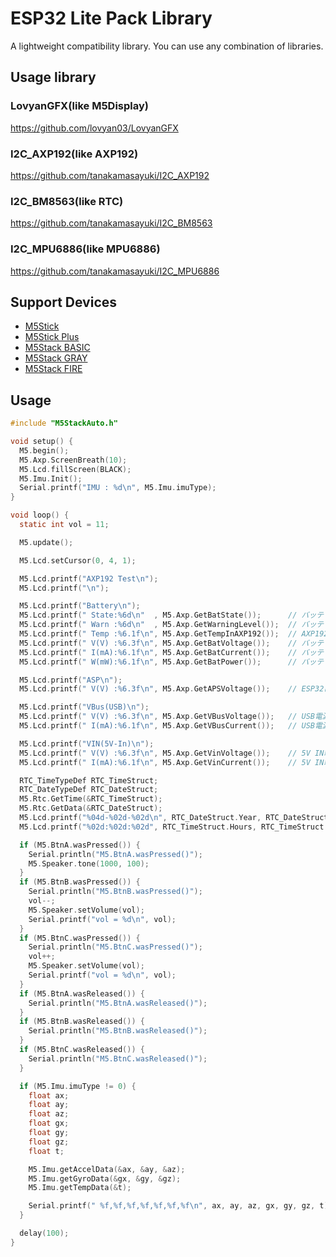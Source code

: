 # ESP32 Lite Pack Library

A lightweight compatibility library. You can use any combination of libraries.

## Usage library

### LovyanGFX(like M5Display)
https://github.com/lovyan03/LovyanGFX

### I2C_AXP192(like AXP192)
https://github.com/tanakamasayuki/I2C_AXP192

### I2C_BM8563(like RTC)
https://github.com/tanakamasayuki/I2C_BM8563

### I2C_MPU6886(like MPU6886)
https://github.com/tanakamasayuki/I2C_MPU6886

## Support Devices

- [M5Stick](https://docs.m5stack.com/#/en/core/m5stickc)
- [M5Stick Plus](https://docs.m5stack.com/#/en/core/m5stickc_plus)
- [M5Stack BASIC](https://docs.m5stack.com/#/en/core/basic)
- [M5Stack GRAY](https://docs.m5stack.com/#/en/core/gray)
- [M5Stack FIRE](https://docs.m5stack.com/#/en/core/fire)

## Usage
```c
#include "M5StackAuto.h"

void setup() {
  M5.begin();
  M5.Axp.ScreenBreath(10);
  M5.Lcd.fillScreen(BLACK);
  M5.Imu.Init();
  Serial.printf("IMU : %d\n", M5.Imu.imuType);
}

void loop() {
  static int vol = 11;

  M5.update();

  M5.Lcd.setCursor(0, 4, 1);

  M5.Lcd.printf("AXP192 Test\n");
  M5.Lcd.printf("\n");

  M5.Lcd.printf("Battery\n");
  M5.Lcd.printf(" State:%6d\n"  , M5.Axp.GetBatState());      // バッテリーが接続されているか(常に1のはず)
  M5.Lcd.printf(" Warn :%6d\n"  , M5.Axp.GetWarningLevel());  // バッテリー残量警告 0:残あり, 1:残なし
  M5.Lcd.printf(" Temp :%6.1f\n", M5.Axp.GetTempInAXP192());  // AXP192の内部温度
  M5.Lcd.printf(" V(V) :%6.3f\n", M5.Axp.GetBatVoltage());    // バッテリー電圧(3.0V-4.2V程度)
  M5.Lcd.printf(" I(mA):%6.1f\n", M5.Axp.GetBatCurrent());    // バッテリー電流(プラスが充電、マイナスが放電)
  M5.Lcd.printf(" W(mW):%6.1f\n", M5.Axp.GetBatPower());      // バッテリー電力(W=V*abs(I))

  M5.Lcd.printf("ASP\n");
  M5.Lcd.printf(" V(V) :%6.3f\n", M5.Axp.GetAPSVoltage());    // ESP32に供給されている電圧

  M5.Lcd.printf("VBus(USB)\n");
  M5.Lcd.printf(" V(V) :%6.3f\n", M5.Axp.GetVBusVoltage());   // USB電源からの電圧
  M5.Lcd.printf(" I(mA):%6.1f\n", M5.Axp.GetVBusCurrent());   // USB電源からの電流

  M5.Lcd.printf("VIN(5V-In)\n");
  M5.Lcd.printf(" V(V) :%6.3f\n", M5.Axp.GetVinVoltage());    // 5V IN端子からの電圧
  M5.Lcd.printf(" I(mA):%6.1f\n", M5.Axp.GetVinCurrent());    // 5V IN端子からの電流

  RTC_TimeTypeDef RTC_TimeStruct;
  RTC_DateTypeDef RTC_DateStruct;
  M5.Rtc.GetTime(&RTC_TimeStruct);
  M5.Rtc.GetData(&RTC_DateStruct);
  M5.Lcd.printf("%04d-%02d-%02d\n", RTC_DateStruct.Year, RTC_DateStruct.Month, RTC_DateStruct.Date);
  M5.Lcd.printf("%02d:%02d:%02d", RTC_TimeStruct.Hours, RTC_TimeStruct.Minutes, RTC_TimeStruct.Seconds);

  if (M5.BtnA.wasPressed()) {
    Serial.println("M5.BtnA.wasPressed()");
    M5.Speaker.tone(1000, 100);
  }
  if (M5.BtnB.wasPressed()) {
    Serial.println("M5.BtnB.wasPressed()");
    vol--;
    M5.Speaker.setVolume(vol);
    Serial.printf("vol = %d\n", vol);
  }
  if (M5.BtnC.wasPressed()) {
    Serial.println("M5.BtnC.wasPressed()");
    vol++;
    M5.Speaker.setVolume(vol);
    Serial.printf("vol = %d\n", vol);
  }
  if (M5.BtnA.wasReleased()) {
    Serial.println("M5.BtnA.wasReleased()");
  }
  if (M5.BtnB.wasReleased()) {
    Serial.println("M5.BtnB.wasReleased()");
  }
  if (M5.BtnC.wasReleased()) {
    Serial.println("M5.BtnC.wasReleased()");
  }

  if (M5.Imu.imuType != 0) {
    float ax;
    float ay;
    float az;
    float gx;
    float gy;
    float gz;
    float t;

    M5.Imu.getAccelData(&ax, &ay, &az);
    M5.Imu.getGyroData(&gx, &gy, &gz);
    M5.Imu.getTempData(&t);

    Serial.printf(" %f,%f,%f,%f,%f,%f,%f\n", ax, ay, az, gx, gy, gz, t);
  }

  delay(100);
}
```
